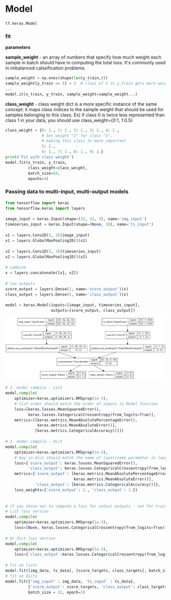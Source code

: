 # Model 
```tf.keras.Model```


### fit

**parameters**

**sample_weight** - an array of numbers that specify how much weight each sample in batch should have in computing the total loss. It's commonly used in imbalanced calssification problems. 

``` python
sample_weight = np.ones(shape(len(y_train,)))
sample_weight[y_train == 5] = 2  # class of 5 in y_train gets more weighted
...
model.it(x_train, y_train, sample_weight=sample_weight...)
```

**class_weight** - class weight dict is a more specific instance of the same concept: it maps class indices to the sample weight that should be used for samples belonging to this class. Ex) if class 0 is twice less represented than class 1 in your data, you should use class_weight={0:1, 1:0.5}

``` python
class_weight = {0: 1., 1: 1., 2: 1., 3: 1., 4: 1.,
                # Set weight "2" for class "5",
                # making this class 2x more important
                5: 2.,
                6: 1., 7: 1., 8: 1., 9: 1.}
print('Fit with class weight')
model.fit(x_train, y_train,
          class_weight=class_weight,
          batch_size=64,
          epochs=4)
```



### Passing data to multi-input, multi-output models
``` python
from tensorflow import keras
from tensorflow.keras import layers

image_input = keras.Input(shape=(32, 32, 3), name='img_input')
timeseries_input = keras.Input(shape=(None, 10), name='ts_input')

x1 = layers.Conv2D(3, 3)(image_input)
x1 = layers.GlobalMaxPooling2D()(x1)

x2 = layers.Conv1D(3, 3)(timeseries_input)
x2 = layers.GlobalMaxPooling1D()(x2)

# combine
x = layers.concatenate([x1, x2])

# two outputs
score_output = layers.Dense(1, name='score_output')(x)
class_output = layers.Dense(5, name='class_output')(x)

model = keras.Model(inputs=[image_input, timeseries_input],
                    outputs=[score_output, class_output])


```
![git checkout](../../images/model_str1.png)

``` python
# 1. model compile - List
model.compile(
    optimizer=keras.optimizers.RMSprop(1e-3),
    # list order should match the order of inputs in Model function
    loss=[keras.losses.MeanSquaredError(),
          keras.losses.CategoricalCrossentropy(from_logits=True)],
    metrics=[[keras.metrics.MeanAbsolutePercentageError(),
              keras.metrics.MeanAbsoluteError()],
             [keras.metrics.CategoricalAccuracy()]])

# 2. model compile - dict
model.compile(
    optimizer=keras.optimizers.RMSprop(1e-3),
    # key in dict should match the name of layer(name parameter in layer is used)
    loss={'score_output': keras.losses.MeanSquaredError(),
          'class_output': keras.losses.CategoricalCrossentropy(from_logits=True)},
    metrics={'score_output': [keras.metrics.MeanAbsolutePercentageError(),
                              keras.metrics.MeanAbsoluteError()],
             'class_output': [keras.metrics.CategoricalAccuracy()]},
    loss_weights={'score_output': 2., 'class_output': 1.})


# if you chose not to compute a loss for cetain outputs - not for training
# List loss version
model.compile(
    optimizer=keras.optimizers.RMSprop(1e-3),
    loss=[None, keras.losses.CategoricalCrossentropy(from_logits=True)])

# Or dict loss version
model.compile(
    optimizer=keras.optimizers.RMSprop(1e-3),
    loss={'class_output':keras.losses.CategoricalCrossentropy(from_logits=True)})

# fit on lists
model.fit([img_data, ts_data], [score_targets, class_targets], batch_size = 32, epoch=3)
# fit on dicts
model.fit({"img_input" : img_data, 'ts_input' : ts_data},
          {'score_output': score_targets, 'class_output': class_targets},
          batch_size = 32, epoch=3)

```